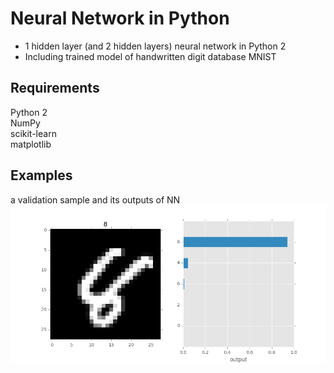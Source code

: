 # Neural Network in Python
* 1 hidden layer (and 2 hidden layers) neural network in Python 2
* Including trained model of handwritten digit database MNIST

## Requirements
Python 2  
NumPy  
scikit-learn  
matplotlib  

## Examples
a validation sample and its outputs of NN
![Prediction](/examples/NNH1_pred.png)  



